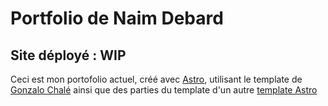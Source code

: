 # Portfolio de Naim Debard

## Site déployé : WIP

Ceci est mon portofolio actuel, créé avec [Astro](https://astro.build/), utilisant le template de [Gonzalo Chalé](https://github.com/gonzalochale/litefolio) ainsi que des parties du template d'un autre [template Astro](https://github.com/withastro/astro/tree/main/examples/portfolio)



